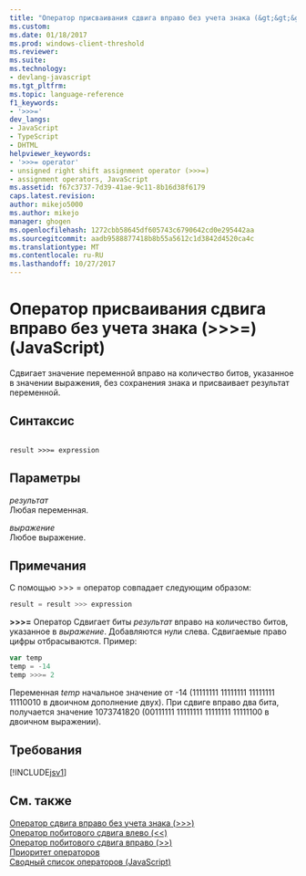 ```yaml
---
title: "Оператор присваивания сдвига вправо без учета знака (&gt;&gt;&gt;=) (JavaScript) | Документы Microsoft"
ms.custom: 
ms.date: 01/18/2017
ms.prod: windows-client-threshold
ms.reviewer: 
ms.suite: 
ms.technology:
- devlang-javascript
ms.tgt_pltfrm: 
ms.topic: language-reference
f1_keywords:
- '>>>='
dev_langs:
- JavaScript
- TypeScript
- DHTML
helpviewer_keywords:
- '>>>= operator'
- unsigned right shift assignment operator (>>>=)
- assignment operators, JavaScript
ms.assetid: f67c3737-7d39-41ae-9c11-8b16d38f6179
caps.latest.revision: 
author: mikejo5000
ms.author: mikejo
manager: ghogen
ms.openlocfilehash: 1272cbb58645df605743c6790642cd0e295442aa
ms.sourcegitcommit: aadb9588877418b8b55a5612c1d3842d4520ca4c
ms.translationtype: MT
ms.contentlocale: ru-RU
ms.lasthandoff: 10/27/2017
---
```

# <a name="unsigned-right-shift-assignment-operator-gtgtgt-javascript"></a>Оператор присваивания сдвига вправо без учета знака (&gt;&gt;&gt;=) (JavaScript)
Сдвигает значение переменной вправо на количество битов, указанное в значении выражения, без сохранения знака и присваивает результат переменной.  
  
## <a name="syntax"></a>Синтаксис  
  
```  
  
result >>>= expression  
```  
  
## <a name="parameters"></a>Параметры  
 *результат*  
 Любая переменная.  
  
 *выражение*  
 Любое выражение.  
  
## <a name="remarks"></a>Примечания  
 С помощью >>> = оператор совпадает следующим образом:  
  
```JavaScript  
result = result >>> expression  
```  
  
 **>>>=**  Оператор Сдвигает биты *результат* вправо на количество битов, указанное в *выражение*. Добавляются нули слева. Сдвигаемые право цифры отбрасываются. Пример:  
  
```JavaScript  
var temp  
temp = -14  
temp >>>= 2  
```  
  
 Переменная *temp* начальное значение от -14 (11111111 11111111 11111111 11110010 в двоичном дополнение двух). При сдвиге вправо два бита, получается значение 1073741820 (00111111 11111111 11111111 11111100 в двоичном выражении).  
  
## <a name="requirements"></a>Требования  
 [!INCLUDE[jsv1](../../javascript/misc/includes/jsv1-md.md)]  
  
## <a name="see-also"></a>См. также  
 [Оператор сдвига вправо без учета знака (>>>)](../../javascript/reference/unsigned-right-shift-operator-decrement-javascript.md)   
 [Оператор побитового сдвига влево (<\<)](../../javascript/reference/bitwise-left-shift-operator-decrement-javascript.md)   
 [Оператор побитового сдвига вправо (>>)](../../javascript/reference/bitwise-right-shift-operator-decrement-javascript.md)   
 [Приоритет операторов](../../javascript/operator-subtractprecedence-javascript.md)   
 [Сводный список операторов (JavaScript)](../../javascript/misc/operator-subtractsummary-javascript.md)